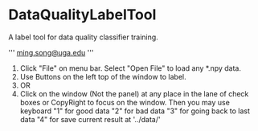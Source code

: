 # DataQualityLabelTool
A label tool for data quality classifier training.

'''
ming.song@uga.edu
'''

1. Click "File" on menu bar. Select "Open File" to load any *.npy data.
2. Use Buttons on the left top of the window to label.
3.  OR
4. Click on the window (Not the panel) at any place in the lane of check boxes or CopyRight to focus on the window. Then you may use keyboard
    "1" for good data
    "2" for bad data
    "3" for going back to last data
    "4" for save current result at '../data/'
